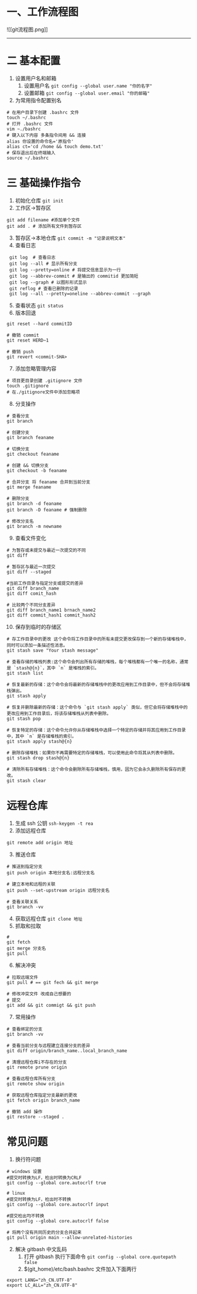 # 一、工作流程图
![[git流程图.png]]
___
# 二 基本配置
1. 设置用户名和邮箱
	1. 设置用户名
	   `git config --global user.name "你的名字"`
	2. 设置邮箱
	   `git config --global user.email "你的邮箱"`
2. 为常用指令配置别名
```shell
# 在用户目录下创建 .bashrc 文件
touch ~/.bashrc
# 打开 .bashrc 文件
vim ~./bashrc
# 键入以下内容 多条指令间用 && 连接
alias 你设置的命令名='原指令'
alias ct='cd /home && touch demo.txt'
# 保存退出后在终端输入
source ~/.bashrc
```
# 三 基础操作指令
1. 初始化仓库
   `git init`
2. 工作区->暂存区
```shell
git add filename #添加单个文件
git add . # 添加所有文件到暂存区
``` 
3. 暂存区->本地仓库
`git commit -m "记录说明文本"`
4. 查看日志
```shell
 git log  # 查看日志
 git log --all # 显示所有分支
 git log --pretty=online # 将提交信息显示为一行
 git log --abbrev-commit # 是输出的 commitid 更加简短
 git log --graph # 以图形形式显示
 git reflog # 查看已删除的记录
 git log --all --pretty=oneline --abbrev-commit --graph
```
5. 查看状态
`git status`
6. 版本回退
```shell
git reset --hard commitID

# 撤销 commit
git reset HERD~1

# 撤销 push
git revert <commit-SHA>
```
7. 添加忽略管理内容
```shell
# 项目更目录创建 .gitignore 文件
touch .gitignore 
# 在./gitignore文件中添加忽略项
```
8. 分支操作
```shell
# 查看分支
git branch

# 创建分支
git branch feaname

# 切换分支
git checkout feaname

# 创建 && 切换分支
git checkout -b feaname

# 合并分支 将 feaname 合并到当前分支
git merge feaname

# 删除分支
git branch -d feaname
git branch -D feaname # 强制删除

# 修改分支名
git branch -m newname
```
9. 查看文件变化
```shell
# 为暂存或未提交与最近一次提交的不同
git diff

# 暂存区与最近一次提交
git diff --staged

#当前工作目录与指定分支或提交的差异
git diff branch_name
git diff comit_hash

# 比较两个不同分支差异
git diff branch_name1 brnach_name2
git diff commit_hash1 commit_hash2
```
10. 保存到临时的存储区
```shell
# 存工作目录中的更改 这个命令将工作目录中的所有未提交更改保存到一个新的存储堆栈中，同时可以添加一条描述性消息。
git stash save "Your stash message"

# 查看存储的堆栈列表:这个命令会列出所有存储的堆栈，每个堆栈都有一个唯一的名称，通常是 `stash@{n}`，其中 `n` 是堆栈的索引。
git stash list

# 恢复最新的存储：这个命令会将最新的存储堆栈中的更改应用到工作目录中，但不会将存储堆栈弹出。
git stash apply

# 恢复并删除最新的存储：这个命令与 `git stash apply` 类似，但它会将存储堆栈中的更改应用到工作目录后，将该存储堆栈从列表中删除。
git stash pop

# 恢复特定的存储：这个命令允许你从存储堆栈中选择一个特定的存储并将其应用到工作目录中，其中 `n` 是存储堆栈的索引。
git stash apply stash@{n}

# 删除存储堆栈：如果你不再需要特定的存储堆栈，可以使用此命令将其从列表中删除。
git stash drop stash@{n}

# 清除所有存储堆栈：这个命令会删除所有存储堆栈，慎用，因为它会永久删除所有保存的更改。
git stash clear
```
# 远程仓库
1. 生成 ssh 公钥
`ssh-keygen -t rea`
2. 添加远程仓库
```
git remote add origin 地址

```
3. 推送仓库
```shell
# 推送到指定分支
git push origin 本地分支名:远程分支名

# 建立本地和远程的关联
git push --set-upstream origin 远程分支名

# 查看关联关系
git branch -vv
```
4. 获取远程仓库
`git clone 地址`
5. 抓取和拉取
```shell
# 
git fetch
git merge 分支名
git pull
```
6. 解决冲突
```shell
# 拉取远端文件
git pull # == git fech && git merge

# 修改冲突文件 改成自己想要的
# 提交
git add && git commigt && git push

```
7. 常用操作
```shell
# 查看绑定的分支
git branch -vv

# 查看当前分支与远程建立连接分支的差异
git diff origin/branch_name..local_branch_name

# 清理远程仓库i不存在的分支
git remote prune origin

# 查看远程仓库所有分支
git remote show origin

# 获取远程仓库指定分支最新的更改
git fetch origin branch_name

# 撤销 add 操作
git restore --staged .
```
# 常见问题
1. 换行符问题
```shell
# windows 设置
#提交时转换为LF，检出时转换为CRLF
git config --global core.autocrlf true

# linux
#提交时转换为LF，检出时不转换
git config --global core.autocrlf input

#提交检出均不转换
git config --global core.autocrlf false

# 将两个没有共同历史的分支合并起来
git pull origin main --allow-unrelated-histories
```
2. 解决 gitbash 中文乱码
	1. 打开 gitbash 执行下面命令
	   `git config --global core.quotepath false`
	2. $(git_home)/etc/bash.bashrc 文件加入下面两行
```
export LANG="zh_CN.UTF-8"
export LC_ALL="zh_CN.UTF-8"
```
